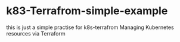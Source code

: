 # k83-Terrafrom-simple-example
this is just a  simple  practise for  k8s-terrafrom
Managing Kubernetes resources via Terraform
